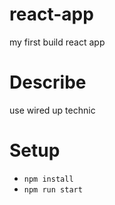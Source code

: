 # react-app
my first build react app

# Describe
use wired up technic

# Setup
- `npm install`
- `npm run start` 
